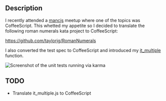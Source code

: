 
## Description

I recently attended a [mancjs](http://mancjs.com/ "mancjs") meetup where one of the topics was CoffeeScript. This whetted my appetite so I decided to translate the following roman numerals kata project to CoffeeScript:

https://github.com/taylorjg/RomanNumerals

I also converted the test spec to CoffeeScript and introduced my [it_multiple](http://jtdeadbeef.blogspot.co.uk/2013/06/nunit-testcase-javascript-jasmine.html "it_multiple") function.

![Screenshot of the unit tests running via karma](https://raw.github.com/taylorjg/RomanNumerals-CoffeeScript/master/Images/screenshot.png)


## TODO

* Translate it_multiple.js to CoffeeScript
